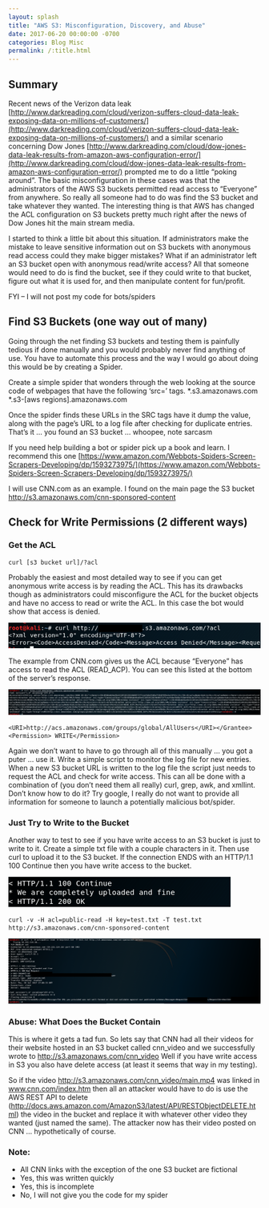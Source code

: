 ```yaml
---
layout: splash
title: "AWS S3: Misconfiguration, Discovery, and Abuse"
date: 2017-06-20 00:00:00 -0700
categories: Blog Misc
permalink: /:title.html
---
```

## Summary

Recent news of the Verizon data leak [http://www.darkreading.com/cloud/verizon-suffers-cloud-data-leak-exposing-data-on-millions-of-customers/](http://www.darkreading.com/cloud/verizon-suffers-cloud-data-leak-exposing-data-on-millions-of-customers/) and a similar scenario concerning Dow Jones [http://www.darkreading.com/cloud/dow-jones-data-leak-results-from-amazon-aws-configuration-error/](http://www.darkreading.com/cloud/dow-jones-data-leak-results-from-amazon-aws-configuration-error/) prompted me to do a little “poking around”. The basic misconfiguration in these cases was that the administrators of the AWS S3 buckets permitted read access to “Everyone” from anywhere. So really all someone had to do was find the S3 bucket and take whatever they wanted. The interesting thing is that AWS has changed the ACL configuration on S3 buckets pretty much right after the news of Dow Jones hit the main stream media.

I started to think a little bit about this situation. If administrators make the mistake to leave sensitive information out on S3 buckets with anonymous read access could they make bigger mistakes? What if an administrator left an S3 bucket open with anonymous read/write access? All that someone would need to do is find the bucket, see if they could write to that bucket, figure out what it is used for, and then manipulate content for fun/profit.

FYI – I will not post my code for bots/spiders

## Find S3 Buckets (one way out of many)

Going through the net finding S3 buckets and testing them is painfully tedious if done manually and you would probably never find anything of use. You have to automate this process and the way I would go about doing this would be by creating a Spider.

Create a simple spider that wonders through the web looking at the source code of webpages that have the following ‘src=’ tags.
*.s3.amazonaws.com
*.s3-[aws regions].amazonaws.com

Once the spider finds these URLs in the SRC tags have it dump the value, along with the page’s URL to a log file after checking for duplicate entries. That’s it … you found an S3 bucket … whoopee, note sarcasm

If you need help building a bot or spider pick up a book and learn. I recommend this one [https://www.amazon.com/Webbots-Spiders-Screen-Scrapers-Developing/dp/1593273975/](https://www.amazon.com/Webbots-Spiders-Screen-Scrapers-Developing/dp/1593273975/)

I will use CNN.com as an example. I found on the main page the S3 bucket http://s3.amazonaws.com/cnn-sponsored-content

## Check for Write Permissions (2 different ways)

### Get the ACL
```
curl [s3 bucket url]/?acl
```

Probably the easiest and most detailed way to see if you can get anonymous write access is by reading the ACL. This has its drawbacks though as administrators could misconfigure the ACL for the bucket objects and have no access to read or write the ACL. In this case the bot would show that access is denied.

![alt text](/assets/images/aws2017/s3-00.png "s3-00")

The example from CNN.com gives us the ACL because “Everyone” has access to read the ACL (READ_ACP). You can see this listed at the bottom of the server’s response.

![alt text](/assets/images/aws2017/s3-01.png "s3-01")

```
<URI>http://acs.amazonaws.com/groups/global/AllUsers</URI></Grantee><Permission> WRITE</Permission>
```

Again we don’t want to have to go through all of this manually … you got a puter … use it. Write a simple script to monitor the log file for new entries. When a new S3 bucket URL is written to the log file the script just needs to request the ACL and check for write access. This can all be done with a combination of (you don’t need them all really) curl, grep, awk, and xmllint. Don’t know how to do it? Try google, I really do not want to provide all information for someone to launch a potentially malicious bot/spider.

### Just Try to Write to the Bucket

Another way to test to see if you have write access to an S3 bucket is just to write to it. Create a simple txt file with a couple characters in it. Then use curl to upload it to the S3 bucket. If the connection ENDS with an HTTP/1.1 100 Continue then you have write access to the bucket.

![alt text](/assets/images/aws2017/s3-02.png "s3-02")

```
curl -v -H acl=public-read -H key=test.txt -T test.txt http://s3.amazonaws.com/cnn-sponsored-content
```

![alt text](/assets/images/aws2017/s3-03.png "s3-03")

### Abuse: What Does the Bucket Contain

This is where it gets a tad fun. So lets say that CNN had all their videos for their website hosted in an S3 bucket called cnn_video and we successfully wrote to http://s3.amazonaws.com/cnn_video Well if you have write access in S3 you also have delete access (at least it seems that way in my testing).

So if the video http://s3.amazonaws.com/cnn_video/main.mp4 was linked in www.cnn.com/index.htm then all an attacker would have to do is use the AWS REST API to delete (http://docs.aws.amazon.com/AmazonS3/latest/API/RESTObjectDELETE.html) the video in the bucket and replace it with whatever other video they wanted (just named the same). The attacker now has their video posted on CNN … hypothetically of course.

### Note:

* All CNN links with the exception of the one S3 bucket are fictional<br />
* Yes, this was written quickly<br />
* Yes, this is incomplete<br />
* No, I will not give you the code for my spider<br />